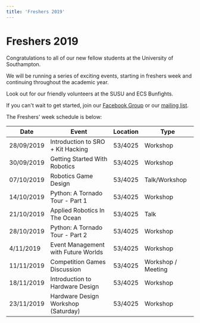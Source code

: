 ```yaml
---
title: 'Freshers 2019'
---
```


# Freshers 2019

Congratulations to all of our new fellow students at the University of Southampton.

We will be running a series of exciting events, starting in freshers week and continuing throughout the academic year.

Look out for our friendly volunteers at the SUSU and ECS Bunfights.

If you can't wait to get started, join our [Facebook Group](https://roboticsoutreach.org/fbgroup) or our [mailing list](https://roboticsoutreach.org/email).

The Freshers' week schedule is below:

| Date       	| Event                             	| Location 	| Type          	|
|------------	|-----------------------------------	|----------	|---------------	|
| 28/09/2019 	| Introduction to SRO + Kit Hacking 	| 53/4025  	| Workshop      	|
| 30/09/2019 	| Getting Started With Robotics     	| 53/4025  	| Workshop      	|
| 07/10/2019 	| Robotics Game Design              	| 53/4025  	| Talk/Workshop 	|
| 14/10/2019 | Python: A Tornado Tour - Part 1| 53/4025| Workshop|
| 21/10/2019| Applied Robotics In The Ocean| 53/4025| Talk|
| 28/10/2019| Python: A Tornado Tour - Part 2 | 53/4025| Workshop |
| 4/11/2019 | Event Management with Future Worlds | 53/4025 | Workshop |
| 11/11/2019 | Competition Games Discussion | 53/4025 | Workshop / Meeting |
| 18/11/2019 | Introduction to Hardware Design | 53/4025 | Workshop |
| 23/11/2019 | Hardware Design Workshop (Saturday) | 53/4025| Workshop |
